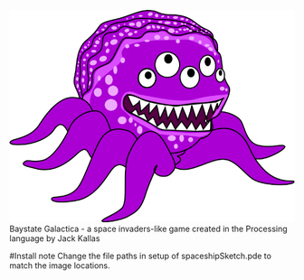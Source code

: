 ![alt text](/superMonster.png)
Baystate Galactica - a space invaders-like game created in the Processing language
by Jack Kallas

#Install note
Change the file paths in setup of spaceshipSketch.pde to match the image locations.
